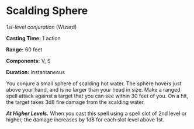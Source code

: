 # Scalding Sphere
*1st-level conjuration* (Wizard)

**Casting Time:** 1 action 

**Range:** 60 feet 

**Components:** V, S 

**Duration:** Instantaneous

You conjure a small sphere of scalding hot water. The sphere hovers just above your hand, and is no larger than your head in size. Make a ranged spell attack against a target that you can see within 30 feet of you. On a hit, the target takes 3d8 fire damage from the scalding water.

***At Higher Levels.*** When you cast this spell using a spell slot of 2nd level or higher, the damage increases by 1d8 for each slot level above 1st.

